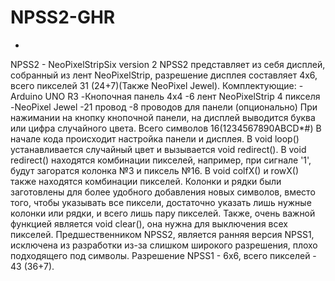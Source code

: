 # NPSS2-GHR
-
NPSS2 - NeoPixelStripSix version 2
NPSS2 представляет из себя дисплей, собранный из лент NeoPixelStrip,
разрешение дисплея составляет 4x6, всего пикселей 31 (24+7)(Также NeoPixel Jewel).
Комплектующие:
-Arduino UNO R3
-Кнопочная панель 4x4
-6 лент NeoPixelStrip 4 пикселя
-NeoPixel Jewel
-21 провод
-8 проводов для панели (опционально)
При нажимании на кнопку кнопочной панели, на дисплей выводится буква или
цифра случайного цвета. Всего символов 16(1234567890ABCD*#)
В начале кода происходит настройка панели и дисплея.
В void loop() устанавливается случайный цвет и вызывается void redirect().
В void redirect() находятся комбинации пикселей, например, при сигнале '1',
будут загоратся колонка №3 и пиксель №16.
В void colfX() и rowX() также находятся комбинации пикселей.
Колонки и рядки были заготовлены для более удобного добавления новых символов,
вместо того, чтобы указывать все пиксели, достаточно указать лишь нужные колонки
или рядки, и всего лишь пару пикселей.
Также, очень важной функцией является void clear(), она нужна для выключения всех
пикселей.
Предшественником NPSS2, является ранняя версия NPSS1, исключена из разработки
из-за слишком широкого разрешения, плохо подходящего под символы.
Разрешение NPSS1 - 6x6, всего пикселей - 43 (36+7).
